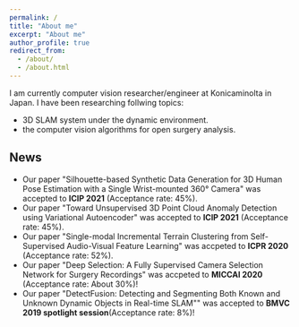 ```yaml
---
permalink: /
title: "About me"
excerpt: "About me"
author_profile: true
redirect_from: 
  - /about/
  - /about.html
---
```


I am currently computer vision researcher/engineer at Konicaminolta in Japan.
I have been researching follwing topics:
- 3D SLAM system under the dynamic environment.
- the computer vision algorithms for open surgery analysis.


## News
- Our paper "Silhouette-based Synthetic Data Generation for 3D Human Pose Estimation with a Single Wrist-mounted 360° Camera" was accepted to <b>ICIP 2021</b> (Acceptance rate: 45%).
- Our paper "Toward Unsupervised 3D Point Cloud Anomaly Detection using Variational Autoencoder" was accepted to <b>ICIP 2021</b>  (Acceptance rate: 45%).
- Our paper "Single-modal Incremental Terrain Clustering from Self-Supervised Audio-Visual Feature Learning" was accpeted to <b>ICPR 2020</b> (Acceptance rate: 52%).
- Our paper "Deep Selection: A Fully Supervised Camera Selection Network for Surgery Recordings" was accpeted to <b>MICCAI 2020</b> (Acceptance rate: About 30%)!
- Our paper "DetectFusion: Detecting and Segmenting Both Known and Unknown Dynamic Objects in Real-time SLAM"" was accepted to <b>BMVC 2019 spotlight session</b>(Acceptance rate: 8%)!
